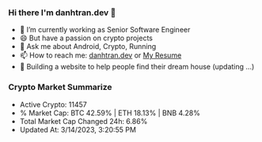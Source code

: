 ### Hi there I'm danhtran.dev 👋

- 🔭 I’m currently working as Senior Software Engineer
- 😄 But have a passion on crypto projects
- 💬 Ask me about Android, Crypto, Running 
- 📫 How to reach me: <a href="https://danhtran.dev" target="_blank">danhtran.dev</a> or <a href="Dan-Resume.pdf" target="_blank">My Resume</a>
- 🌱 Building a website to help people find their dream house (updating ...)

### Crypto Market Summarize
- Active Crypto: 11457
- % Market Cap: BTC 42.59% | ETH 18.13% | BNB 4.28%
- Total Market Cap Changed 24h: 6.86%
- Updated At: 3/14/2023, 3:20:55 PM

